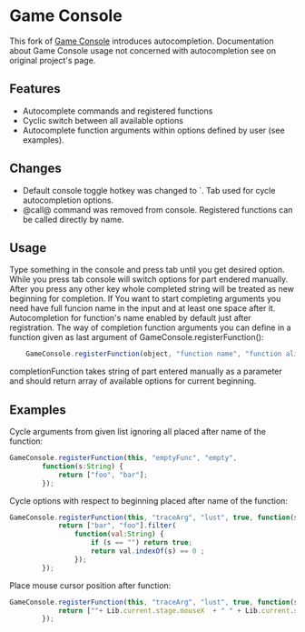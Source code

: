 # Game Console

This fork of [Game Console](https://github.com/ProG4mr/gameconsole) introduces autocompletion. Documentation about Game Console usage not concerned with autocompletion see on original project's page.

## Features

* Autocomplete commands and registered functions
* Cyclic switch between all available options
* Autocomplete function arguments within options defined by user (see examples).

## Changes

* Default console toggle hotkey was changed to `. Tab used for cycle autocompletion options.
* @call@ command was removed from console. Registered functions can be called directly by name.

## Usage

Type something in the console and press tab until you get desired option. While you press tab console will switch options for part endered manually. After you press any other key whole completed string will be treated as new beginning for completion. If You want to start completing arguments you need have full funcion name in the input and at least one space after it.
Autocompletion for function's name enabled by default just after registration. The way of completion function arguments you can define in a function given as last argument of GameConsole.registerFunction():

```js
    GameConsole.registerFunction(object, "function name", "function alias", completionFunction);
```
completionFunction takes string of part entered manually as a parameter and should  return array of available options for current beginning.

## Examples

Cycle arguments from given list ignoring all placed after  name of the function:
```js
GameConsole.registerFunction(this, "emptyFunc", "empty",
		function(s:String) {
			return ["foo", "bar"];
		});
```

Cycle options with respect to beginning placed after name of the function:

```js
GameConsole.registerFunction(this, "traceArg", "lust", true, function(s:String) {
            return ["bar", "foo"].filter(
                function(val:String) {
                    if (s == "") return true;
                    return val.indexOf(s) == 0 ;
                });
        });
```
Place mouse cursor position after function:
```js
GameConsole.registerFunction(this, "traceArg", "lust", true, function(s:String) {
            return [""+ Lib.current.stage.mouseX  + " " + Lib.current.stage.mouseY ];
        });
```


